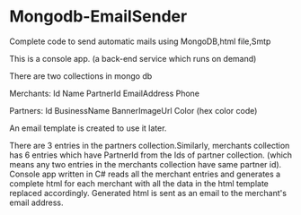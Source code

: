 # Mongodb-EmailSender
Complete code to send automatic mails using MongoDB,html file,Smtp

This is a console app. (a back-end service which runs on demand)

There are two collections in mongo db

Merchants:
Id
Name
PartnerId
EmailAddress
Phone

Partners:
Id
BusinessName
BannerImageUrl
Color (hex color code)

An email template is created to use it later.

There are 3 entries in the partners collection.Similarly, merchants collection has 6 entries which have PartnerId from the Ids of partner collection. (which means any two entries in the merchants collection have same partner id).
Console app written in C# reads all the merchant entries and generates a complete html for each merchant with all the data in the html template replaced accordingly. Generated html is sent as an email to the merchant's email address.
